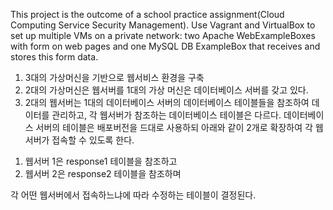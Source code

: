 This project is the outcome of a school practice assignment(Cloud Computing Service Security Management). 
Use Vagrant and VirtualBox to set up multiple VMs on a private network: two Apache WebExampleBoxes with form on web pages and one MySQL DB ExampleBox that receives and stores this form data.

1. 3대의 가상머신을 기반으로 웹서비스 환경을 구축 
2. 2대의 가상머신은 웹서버를 1대의 가상 머신은 데이터베이스 서버를 갖고 있다.
3. 2대의 웹서버는 1대의 데이터베이스 서버의 데이터베이스 테이블들을 참조하여 데이터를 관리하고, 각 웹서버가 참조하는 데이터베이스 테이블은 다르다. 데이터베이스 서버의 테이블은 배포버전을 드대로 사용하되 아래와 같이 2개로 확장하여 각 웹서버가 접속할 수 있도록 한다.
  1) 웹서버 1은 response1  테이블을 참조하고 
  2) 웹서버 2은 response2  테이블을 참조하며

 각 어떤 웹서버에서 접속하느냐에 따라 수정하는 테이블이 결정된다.

 

